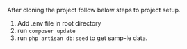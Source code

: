After cloning the project follow below steps to project setup.

1) Add .env file in root directory
2) run `composer update`
3) run `php artisan db:seed` to get samp-le data.
